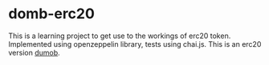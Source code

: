 
# domb-erc20

This is a learning project to get use to the workings of erc20 token. Implemented using openzeppelin library, tests using chai.js. This is an erc20 version [dumob](https://github.com/sahil-raj/domb).

